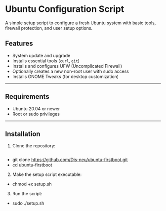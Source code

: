 # Ubuntu Configuration Script

A simple setup script to configure a fresh Ubuntu system with basic tools, firewall protection, and user setup options.



## Features

- System update and upgrade
- Installs essential tools (`curl`, `git`)
- Installs and configures UFW (Uncomplicated Firewall)
- Optionally creates a new non-root user with sudo access
- Installs GNOME Tweaks (for desktop customization)

---

## Requirements

- Ubuntu 20.04 or newer
- Root or sudo privileges

---

## Installation

1. Clone the repository:
    ```bash
- git clone https://github.com/Dis-neu/ubuntu-firstboot.git
- cd ubuntu-firstboot

2. Make the setup script executable:

- chmod +x setup.sh

3. Run the script:

- sudo ./setup.sh
